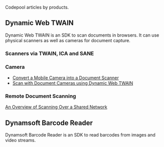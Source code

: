 Codepool articles by products.

## Dynamic Web TWAIN

Dynamic Web TWAIN is an SDK to scan documents in browsers. It can use physical scanners as well as cameras for document capture.


### Scanners via TWAIN, ICA and SANE

### Camera

* [Convert a Mobile Camera into a Document Scanner](https://www.dynamsoft.com/codepool/mobile-document-scanning-in-html5.html)
* [Scan with Document Cameras using Dynamic Web TWAIN](https://www.dynamsoft.com/codepool/document-camera-web-scanner-html5.html)

### Remote Document Scanning

[An Overview of Scanning Over a Shared Network](https://www.dynamsoft.com/codepool/overview-of-scanning-over-shared-network.html)


## Dynamsoft Barcode Reader

Dynamsoft Barcode Reader is an SDK to read barcodes from images and video streams.
